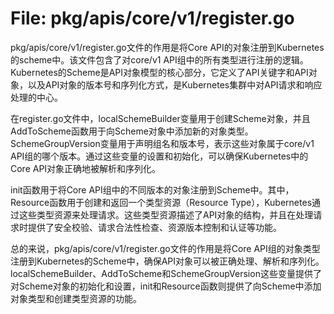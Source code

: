# File: pkg/apis/core/v1/register.go

pkg/apis/core/v1/register.go文件的作用是将Core API的对象注册到Kubernetes的scheme中。该文件包含了对core/v1 API组中的所有类型进行注册的逻辑。Kubernetes的Scheme是API对象模型的核心部分，它定义了API关键字和API对象，以及API对象的版本号和序列化方式，是Kubernetes集群中对API请求和响应处理的中心。

在register.go文件中，localSchemeBuilder变量用于创建Scheme对象，并且AddToScheme函数用于向Scheme对象中添加新的对象类型。SchemeGroupVersion变量用于声明组名和版本号，表示这些对象属于core/v1 API组的哪个版本。通过这些变量的设置和初始化，可以确保Kubernetes中的Core API对象正确地被解析和序列化。

init函数用于将Core API组中的不同版本的对象注册到Scheme中。其中，Resource函数用于创建和返回一个类型资源（Resource Type），Kubernetes通过这些类型资源来处理请求。这些类型资源描述了API对象的结构，并且在处理请求时提供了安全校验、请求合法性检查、资源版本控制和认证等功能。

总的来说，pkg/apis/core/v1/register.go文件的作用是将Core API组的对象类型注册到Kubernetes的Scheme中，确保API对象可以被正确处理、解析和序列化。localSchemeBuilder、AddToScheme和SchemeGroupVersion这些变量提供了对Scheme对象的初始化和设置，init和Resource函数则提供了向Scheme中添加对象类型和创建类型资源的功能。

